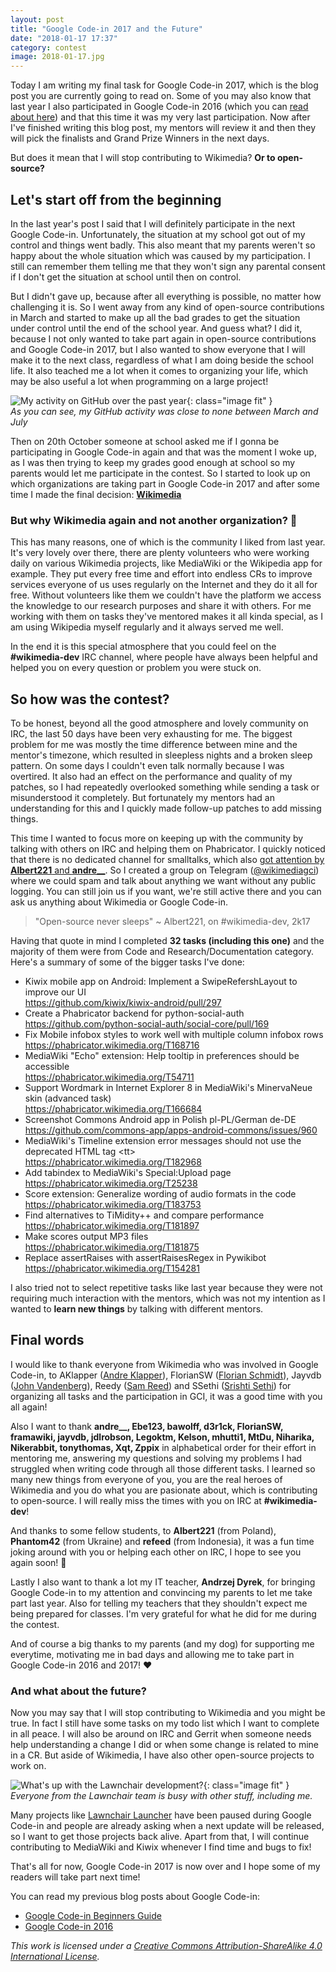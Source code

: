 ```yaml
---
layout: post
title: "Google Code-in 2017 and the Future"
date: "2018-01-17 17:37"
category: contest
image: 2018-01-17.jpg
---
```

Today I am writing my final task for Google Code-in 2017, which is the blog post you are currently going to read on. Some of you may also know that last year I also participated in Google Code-in 2016 (which you can [read about here](https://www.codebucket.de/blog/contest/2017/01/05/google-code-in-2016.html)) and that this time it was my very last participation. Now after I've finished writing this blog post, my mentors will review it and then they will pick the finalists and Grand Prize Winners in the next days.

But does it mean that I will stop contributing to Wikimedia? **Or to open-source?**

## Let's start off from the beginning
In the last year's post I said that I will definitely participate in the next Google Code-in. Unfortunately, the situation at my school got out of my control and things went badly. This also meant that my parents weren't so happy about the whole situation which was caused by my participation. I still can remember them telling me that they won't sign any parental consent if I don't get the situation at school until then on control.

But I didn't gave up, because after all everything is possible, no matter how challenging it is. So I went away from any kind of open-source contributions in March and started to make up all the bad grades to get the situation under control until the end of the school year. And guess what? I did it, because I not only wanted to take part again in open-source contributions and Google Code-in 2017, but I also wanted to show everyone that I will make it to the next class, regardless of what I am doing beside the school life. It also teached me a lot when it comes to organizing your life, which may be also useful a lot when programming on a large project!

![My activity on GitHub over the past year](https://i.imgur.com/H6ZlXzC.png){: class="image fit" }  
_As you can see, my GitHub activity was close to none between March and July_

Then on 20th October someone at school asked me if I gonna be participating in Google Code-in again and that was the moment I woke up, as I was then trying to keep my grades good enough at school so my parents would let me participate in the contest. So I started to look up on which organizations are taking part in Google Code-in 2017 and after some time I made the final decision: **[Wikimedia](https://www.wikimedia.org/)**

### But why Wikimedia again and not another organization? :thinking:
This has many reasons, one of which is the community I liked from last year. It's very lovely over there, there are plenty volunteers who were working daily on various Wikimedia projects, like MediaWiki or the Wikipedia app for example. They put every free time and effort into endless CRs to improve services everyone of us uses regularly on the Internet and they do it all for free. Without volunteers like them we couldn't have the platform we access the knowledge to our research purposes and share it with others. For me working with them on tasks they've mentored makes it all kinda special, as I am using Wikipedia myself regularly and it always served me well.

In the end it is this special atmosphere that you could feel on the **#wikimedia-dev** IRC channel, where people have always been helpful and helped you on every question or problem you were stuck on.

## So how was the contest?
To be honest, beyond all the good atmosphere and lovely community on IRC, the last 50 days have been very exhausting for me. The biggest problem for me was mostly the time difference between mine and the mentor's timezone, which resulted in sleepless nights and a broken sleep pattern. On some days I couldn't even talk normally because I was overtired. It also had an effect on the performance and quality of my patches, so I had repeatedly overlooked something while sending a task or misunderstood it completely. But fortunately my mentors had an understanding for this and I quickly made follow-up patches to add missing things.

This time I wanted to focus more on keeping up with the community by talking with others on IRC and helping them on Phabricator. I quickly noticed that there is no dedicated channel for smalltalks, which also [got attention by **Albert221** and **andre__**](https://phabricator.wikimedia.org/T181738#3800489). So I created a group on Telegram ([@wikimediagci](https://t.me/wikimediagci)) where we could spam and talk about anything we want without any public logging. You can still join us if you want, we're still active there and you can ask us anything about Wikimedia or Google Code-in.

<blockquote>
  "Open-source never sleeps" ~ Albert221, on #wikimedia-dev, 2k17
</blockquote>

Having that quote in mind I completed **32 tasks (including this one)** and the majority of them were from Code and Research/Documentation category. Here's a summary of some of the bigger tasks I've done:

 - Kiwix mobile app on Android: Implement a SwipeRefershLayout to improve our UI<br />
   <https://github.com/kiwix/kiwix-android/pull/297>
 - Create a Phabricator backend for python-social-auth<br />
   <https://github.com/python-social-auth/social-core/pull/169>
 - Fix Mobile infobox styles to work well with multiple column infobox rows<br />
   <https://phabricator.wikimedia.org/T168716>
 - MediaWiki "Echo" extension: Help tooltip in preferences should be accessible<br />
   <https://phabricator.wikimedia.org/T54711>
 - Support Wordmark in Internet Explorer 8 in MediaWiki's MinervaNeue skin (advanced task)<br />
   <https://phabricator.wikimedia.org/T166684>
 - Screenshot Commons Android app in Polish pl-PL/German de-DE<br />
   <https://github.com/commons-app/apps-android-commons/issues/960>
 - MediaWiki's Timeline extension error messages should not use the deprecated HTML tag &lt;tt&gt;<br />
   <https://phabricator.wikimedia.org/T182968>
 - Add tabindex to MediaWiki's Special:Upload page<br />
   <https://phabricator.wikimedia.org/T25238>
 - Score extension: Generalize wording of audio formats in the code<br />
   <https://phabricator.wikimedia.org/T183753>
 - Find alternatives to TiMidity++ and compare performance<br />
   <https://phabricator.wikimedia.org/T181897>
 - Make scores output MP3 files<br />
   <https://phabricator.wikimedia.org/T181875>
 - Replace assertRaises with assertRaisesRegex in Pywikibot<br />
   <https://phabricator.wikimedia.org/T154281>

I also tried not to select repetitive tasks like last year because they were not requiring much interaction with the mentors, which was not my intention as I wanted to **learn new things** by talking with different mentors.

## Final words
I would like to thank everyone from Wikimedia who was involved in Google Code-in, to AKlapper ([Andre Klapper](https://www.mediawiki.org/wiki/User:AKlapper_(WMF))), FlorianSW ([Florian Schmidt](https://www.mediawiki.org/wiki/User:Florianschmidtwelzow)), Jayvdb ([John Vandenberg](https://www.mediawiki.org/wiki/User:John_Vandenberg)), Reedy ([Sam Reed](https://www.mediawiki.org/wiki/User:Reedy)) and SSethi ([Srishti Sethi](https://www.mediawiki.org/wiki/User:SSethi_(WMF))) for organizing all tasks and the participation in GCI, it was a good time with you all again!

Also I want to thank **andre__, Ebe123, bawolff, d3r1ck, FlorianSW, framawiki, jayvdb, jdlrobson, Legoktm, Kelson, mhutti1, MtDu, Niharika, Nikerabbit, tonythomas, Xqt, Zppix** in alphabetical order for their effort in mentoring me, answering my questions and solving my problems I had struggled when writing code through all those different tasks. I learned so many new things from everyone of you, you are the real heroes of Wikimedia and you do what you are pasionate about, which is contributing to open-source. I will really miss the times with you on IRC at **#wikimedia-dev**!

And thanks to some fellow students, to **Albert221** (from Poland), **Phantom42** (from Ukraine) and **refeed** (from Indonesia), it was a fun time joking around with you or helping each other on IRC, I hope to see you again soon! :hugs:

Lastly I also want to thank a lot my IT teacher, **Andrzej Dyrek**, for bringing Google Code-in to my attention and convincing my parents to let me take part last year. Also for telling my teachers that they shouldn't expect me being prepared for classes. I'm very grateful for what he did for me during the contest.

And of course a big thanks to my parents (and my dog) for supporting me everytime, motivating me in bad days and allowing me to take part in Google Code-in 2016 and 2017! :heart:

### And what about the future?
Now you may say that I will stop contributing to Wikimedia and you might be true. In fact I still have some tasks on my todo list which I want to complete in all peace. I will also be around on IRC and Gerrit when someone needs help understanding a change I did or when some change is related to mine in a CR. But aside of Wikimedia, I have also other open-source projects to work on.

![What's up with the Lawnchair development?](https://i.imgur.com/CcTUQ27.png){: class="image fit" }  
_Everyone from the Lawnchair team is busy with other stuff, including me._

Many projects like [Lawnchair Launcher](https://lawnchair.info) have been paused during Google Code-in and people are already asking when a next update will be released, so I want to get those projects back alive. Apart from that, I will continue contributing to MediaWiki and Kiwix whenever I find time and bugs to fix!

That's all for now, Google Code-in 2017 is now over and I hope some of my readers will take part next time!

You can read my previous blog posts about Google Code-in:
 - [Google Code-in Beginners Guide](https://www.codebucket.de/blog/contest/2017/12/24/google-code-in-beginners-guide.html)
 - [Google Code-in 2016](https://www.codebucket.de/blog/contest/2017/01/05/google-code-in-2016.html)

*This work is licensed under a [Creative Commons Attribution-ShareAlike 4.0 International License](http://creativecommons.org/licenses/by-sa/4.0/).*
